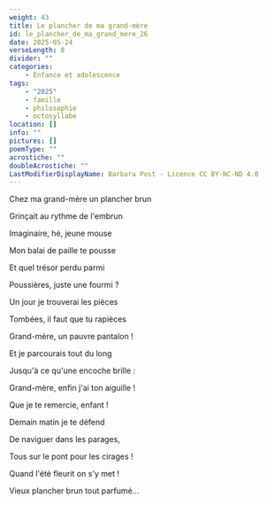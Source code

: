 ```yaml
---
weight: 43
title: Le plancher de ma grand-mère
id: le_plancher_de_ma_grand_mere_26
date: 2025-05-24
verseLength: 8
divider: ""
categories:
    - Enfance et adolescence
tags:
    - "2025"
    - famille
    - philosophie
    - octosyllabe
location: []
info: ""
pictures: []
poemType: ""
acrostiche: ""
doubleAcrostiche: ""
LastModifierDisplayName: Barbara Post - Licence CC BY-NC-ND 4.0
---
```

Chez ma grand-mère un plancher brun

Grinçait au rythme de l'embrun

Imaginaire, hé, jeune mouse

Mon balai de paille te pousse

Et quel trésor perdu parmi

Poussières, juste une fourmi ?

Un jour je trouverai les pièces

Tombées, il faut que tu rapièces

Grand-mère, un pauvre pantalon !

Et je parcourais tout du long

Jusqu'à ce qu'une encoche brille :

Grand-mère, enfin j'ai ton aiguille !

Que je te remercie, enfant !

Demain matin je te défend

De naviguer dans les parages,

Tous sur le pont pour les cirages !

Quand l'été fleurit on s'y met !

Vieux plancher brun tout parfumé...
